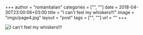 +++
author = "romanitalian"
categories = ["", ""]
date = 2018-04-30T23:00:06+03:00
title = "I can't feel my whiskers!!!"
image = "imgs/page4.jpg"
layout = "post"
tags = ["", ""]
url = ""
+++

![I can't feel my whiskers!!!](/imgs/page4.jpg "I can't feel my whiskers!!!")